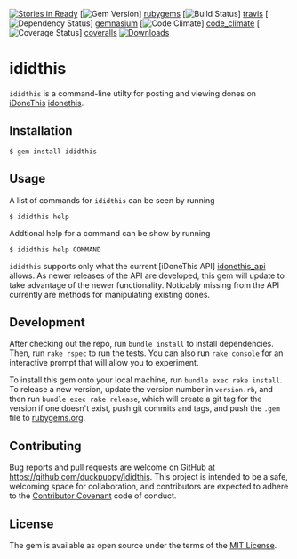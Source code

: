 [![Stories in Ready](https://badge.waffle.io/duckpuppy/ididthis.png?label=ready&title=Ready)](https://waffle.io/duckpuppy/ididthis)
[![Gem Version](https://badge.fury.io/rb/ididthis.svg)] [rubygems] 
[![Build Status](https://travis-ci.org/duckpuppy/ididthis.svg)] [travis]
[![Dependency Status](https://gemnasium.com/duckpuppy/ididthis.svg)] [gemnasium]
[![Code Climate](https://codeclimate.com/github/duckpuppy/ididthis/badges/gpa.svg)] [code_climate]
[![Coverage Status](https://coveralls.io/repos/duckpuppy/ididthis/badge.svg?branch=develop&service=github)] [coveralls]
[![Downloads](https://img.shields.io/gem/dtv/ididthis.svg)]()

[rubygems]: http://badge.fury.io/rb/ididthis
[travis]: https://travis-ci.org/duckpuppy/ididthis
[gemnasium]: https://gemnasium.com/duckpuppy/ididthis
[code_climate]: https://codeclimate.com/github/duckpuppy/ididthis
[coveralls]: https://coveralls.io/github/duckpuppy/ididthis?branch=develop

# ididthis

`ididthis` is a command-line utilty for posting and viewing dones on [iDoneThis] [idonethis].

## Installation

    $ gem install ididthis

## Usage

A list of commands for `ididthis` can be seen by running

    $ ididthis help

Addtional help for a command can be show by running

    $ ididthis help COMMAND

`ididthis` supports only what the current [iDoneThis API] [idonethis_api] allows.  As newer releases of the API are developed, this gem will update to take advantage of the newer functionality.
Noticably missing from the API currently are methods for manipulating existing dones.

## Development

After checking out the repo, run `bundle install` to install dependencies. 
Then, run `rake rspec` to run the tests. You can also run `rake console` for an
interactive prompt that will allow you to experiment.

To install this gem onto your local machine, run `bundle exec rake install`. To
release a new version, update the version number in `version.rb`, and then run
`bundle exec rake release`, which will create a git tag for the version if one
doesn't exist, push git commits and tags, and push the `.gem` file to 
[rubygems.org](https://rubygems.org).

## Contributing

Bug reports and pull requests are welcome on GitHub at https://github.com/duckpuppy/ididthis. This project is intended to be a safe, welcoming space for collaboration, and contributors are expected to adhere to the [Contributor Covenant](http://contributor-covenant.org) code of conduct.


## License

The gem is available as open source under the terms of the [MIT License](http://opensource.org/licenses/MIT).

[idonethis]: https://idonethis.com
[idonethis_api]: https://idoneths.com/api
